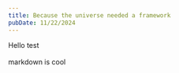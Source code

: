 ```yaml
---
title: Because the universe needed a framework
pubDate: 11/22/2024
---
```

Hello test
\
\
markdown is cool